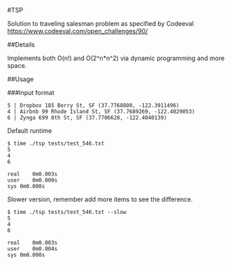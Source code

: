#TSP

Solution to traveling salesman problem as specified by Codeeval
https://www.codeeval.com/open_challenges/90/

##Details

Implements both O(n!) and O(2^n*n^2) via dynamic programming and more space.

##Usage

###Input format

```
5 | Dropbox 185 Berry St, SF (37.7768800, -122.3911496)
4 | Airbnb 99 Rhode Island St, SF (37.7689269, -122.4029053)
6 | Zynga 699 8th St, SF (37.7706628, -122.4040139)
```

Default runtime

```
$ time ./tsp tests/test_546.txt
5
4
6

real	0m0.003s
user	0m0.000s
sys	0m0.000s
```

Slower version, remember add more items to see the difference.

```
$ time ./tsp tests/test_546.txt --slow
5
4
6

real	0m0.003s
user	0m0.004s
sys	0m0.000s
```
